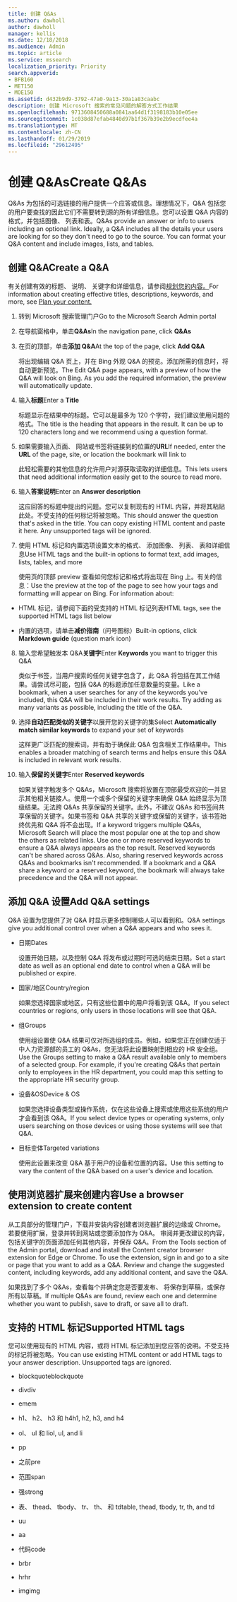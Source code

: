 ```yaml
---
title: 创建 Q&As
ms.author: dawholl
author: dawholl
manager: kellis
ms.date: 12/18/2018
ms.audience: Admin
ms.topic: article
ms.service: mssearch
localization_priority: Priority
search.appverid:
- BFB160
- MET150
- MOE150
ms.assetid: d432b9d9-3792-47a0-9a13-30a1a83caabc
description: 创建 Microsoft 搜索的常见问题的解答方式工作结果
ms.openlocfilehash: 9713608450688a0841aa64d1f3198183b10e05ee
ms.sourcegitcommit: 1c038d87efab4840d97b1f367b39e2b9ecdfee4a
ms.translationtype: MT
ms.contentlocale: zh-CN
ms.lasthandoff: 01/29/2019
ms.locfileid: "29612495"
---
```

# <a name="create-qas"></a><span data-ttu-id="b8189-103">创建 Q&As</span><span class="sxs-lookup"><span data-stu-id="b8189-103">Create Q&As</span></span>

<span data-ttu-id="b8189-p101">Q&As 为包括的可选链接的用户提供一个应答或信息。理想情况下，Q&A 包括您的用户要查找的因此它们不需要转到源的所有详细信息。您可以设置 Q&A 内容的格式，并包括图像、 列表和表。</span><span class="sxs-lookup"><span data-stu-id="b8189-p101">Q&As provide an answer or info to users including an optional link. Ideally, a Q&A includes all the details your users are looking for so they don't need to go to the source. You can format your Q&A content and include images, lists, and tables.</span></span>
  
## <a name="create-a-qa"></a><span data-ttu-id="b8189-107">创建 Q&A</span><span class="sxs-lookup"><span data-stu-id="b8189-107">Create a Q&A</span></span>

<span data-ttu-id="b8189-108">有关创建有效的标题、 说明、 关键字和详细信息，请参阅[规划您的内容。](plan-your-content.md)</span><span class="sxs-lookup"><span data-stu-id="b8189-108">For information about creating effective titles, descriptions, keywords, and more, see [Plan your content.](plan-your-content.md)</span></span>
  
1. <span data-ttu-id="b8189-109">转到 Microsoft 搜索管理门户</span><span class="sxs-lookup"><span data-stu-id="b8189-109">Go to the Microsoft Search Admin portal</span></span>
    
2. <span data-ttu-id="b8189-110">在导航窗格中，单击**Q&As**</span><span class="sxs-lookup"><span data-stu-id="b8189-110">In the navigation pane, click **Q&As**</span></span>
    
3. <span data-ttu-id="b8189-111">在页的顶部，单击**添加 Q&A**</span><span class="sxs-lookup"><span data-stu-id="b8189-111">At the top of the page, click **Add Q&A**</span></span>
    
    <span data-ttu-id="b8189-p102">将出现编辑 Q&A 页上，并在 Bing 外观 Q&A 的预览。添加所需的信息时，将自动更新预览。</span><span class="sxs-lookup"><span data-stu-id="b8189-p102">The Edit Q&A page appears, with a preview of how the Q&A will look on Bing. As you add the required information, the preview will automatically update.</span></span>
    
4. <span data-ttu-id="b8189-114">输入**标题**</span><span class="sxs-lookup"><span data-stu-id="b8189-114">Enter a **Title**</span></span>
    
    <span data-ttu-id="b8189-p103">标题显示在结果中的标题。它可以是最多为 120 个字符，我们建议使用问题的格式。</span><span class="sxs-lookup"><span data-stu-id="b8189-p103">The title is the heading that appears in the result. It can be up to 120 characters long and we recommend using a question format.</span></span>
    
5. <span data-ttu-id="b8189-117">如果需要输入页面、 网站或书签将链接到的位置的**URL**</span><span class="sxs-lookup"><span data-stu-id="b8189-117">If needed, enter the **URL** of the page, site, or location the bookmark will link to</span></span> 
    
    <span data-ttu-id="b8189-118">此轻松需要的其他信息的允许用户对源获取读取的详细信息。</span><span class="sxs-lookup"><span data-stu-id="b8189-118">This lets users that need additional information easily get to the source to read more.</span></span>
    
6. <span data-ttu-id="b8189-119">输入**答案说明**</span><span class="sxs-lookup"><span data-stu-id="b8189-119">Enter an **Answer description**</span></span>
    
    <span data-ttu-id="b8189-p104">这应回答的标题中提出的问题。您可以复制现有的 HTML 内容，并将其粘贴此处。不受支持的任何标记将被忽略。</span><span class="sxs-lookup"><span data-stu-id="b8189-p104">This should answer the question that's asked in the title. You can copy existing HTML content and paste it here. Any unsupported tags will be ignored.</span></span>
    
7. <span data-ttu-id="b8189-123">使用 HTML 标记和内置选项设置文本的格式、 添加图像、 列表、 表和详细信息</span><span class="sxs-lookup"><span data-stu-id="b8189-123">Use HTML tags and the built-in options to format text, add images, lists, tables, and more</span></span>
    
    <span data-ttu-id="b8189-p105">使用页的顶部 preview 查看如何您标记和格式将出现在 Bing 上。有关的信息：</span><span class="sxs-lookup"><span data-stu-id="b8189-p105">Use the preview at the top of the page to see how your tags and formatting will appear on Bing. For information about:</span></span>
    
  - <span data-ttu-id="b8189-126">HTML 标记，请参阅下面的受支持的 HTML 标记列表</span><span class="sxs-lookup"><span data-stu-id="b8189-126">HTML tags, see the supported HTML tags list below</span></span>
    
  - <span data-ttu-id="b8189-127">内置的选项，请单击**减价指南**（问号图标）</span><span class="sxs-lookup"><span data-stu-id="b8189-127">Built-in options, click **Markdown guide** (question mark icon)</span></span> 
    
8. <span data-ttu-id="b8189-128">输入您希望触发本 Q&A**关键字**</span><span class="sxs-lookup"><span data-stu-id="b8189-128">Enter **Keywords** you want to trigger this Q&A</span></span> 
    
    <span data-ttu-id="b8189-p106">类似于书签，当用户搜索的任何关键字包含了，此 Q&A 将包括在其工作结果。请尝试尽可能，包括 Q&A 的标题添加任意数量的变量。</span><span class="sxs-lookup"><span data-stu-id="b8189-p106">Like a bookmark, when a user searches for any of the keywords you've included, this Q&A will be included in their work results. Try adding as many variants as possible, including the title of the Q&A.</span></span>
    
9. <span data-ttu-id="b8189-131">选择**自动匹配类似的关键字**以展开您的关键字的集</span><span class="sxs-lookup"><span data-stu-id="b8189-131">Select **Automatically match similar keywords** to expand your set of keywords</span></span> 
    
    <span data-ttu-id="b8189-132">这样更广泛匹配的搜索词，并有助于确保此 Q&A 包含相关工作结果中。</span><span class="sxs-lookup"><span data-stu-id="b8189-132">This enables a broader matching of search terms and helps ensure this Q&A is included in relevant work results.</span></span>
    
10. <span data-ttu-id="b8189-133">输入**保留的关键字**</span><span class="sxs-lookup"><span data-stu-id="b8189-133">Enter **Reserved keywords**</span></span>
    
    <span data-ttu-id="b8189-p107">如果关键字触发多个 Q&As，Microsoft 搜索将放置在顶部最受欢迎的一并显示其他相关链接人。使用一个或多个保留的关键字来确保 Q&A 始终显示为顶级结果。无法跨 Q&As 共享保留的关键字。此外，不建议 Q&As 和书签间共享保留的关键字。如果书签和 Q&A 共享的关键字或保留的关键字，该书签始终优先和 Q&A 将不会出现。</span><span class="sxs-lookup"><span data-stu-id="b8189-p107">If a keyword triggers multiple Q&As, Microsoft Search will place the most popular one at the top and show the others as related links. Use one or more reserved keywords to ensure a Q&A always appears as the top result. Reserved keywords can't be shared across Q&As. Also, sharing reserved keywords across Q&As and bookmarks isn't recommended. If a bookmark and a Q&A share a keyword or a reserved keyword, the bookmark will always take precedence and the Q&A will not appear.</span></span>
    
## <a name="add-qa-settings"></a><span data-ttu-id="b8189-139">添加 Q&A 设置</span><span class="sxs-lookup"><span data-stu-id="b8189-139">Add Q&A settings</span></span>

<span data-ttu-id="b8189-140">Q&A 设置为您提供了对 Q&A 时显示更多控制哪些人可以看到和。</span><span class="sxs-lookup"><span data-stu-id="b8189-140">Q&A settings give you additional control over when a Q&A appears and who sees it.</span></span>
  
- <span data-ttu-id="b8189-141">日期</span><span class="sxs-lookup"><span data-stu-id="b8189-141">Dates</span></span>
    
    <span data-ttu-id="b8189-142">设置开始日期，以及控制 Q&A 将发布或过期时可选的结束日期。</span><span class="sxs-lookup"><span data-stu-id="b8189-142">Set a start date as well as an optional end date to control when a Q&A will be published or expire.</span></span>
    
- <span data-ttu-id="b8189-143">国家/地区</span><span class="sxs-lookup"><span data-stu-id="b8189-143">Country/region</span></span>
    
    <span data-ttu-id="b8189-144">如果您选择国家或地区，只有这些位置中的用户将看到该 Q&A。</span><span class="sxs-lookup"><span data-stu-id="b8189-144">If you select countries or regions, only users in those locations will see that Q&A.</span></span>
    
- <span data-ttu-id="b8189-145">组</span><span class="sxs-lookup"><span data-stu-id="b8189-145">Groups</span></span>
    
    <span data-ttu-id="b8189-p108">使用组设置使 Q&A 结果可仅对所选组的成员。例如，如果您正在创建仅适于中人力资源部的员工的 Q&As，您无法将此设置映射到相应的 HR 安全组。</span><span class="sxs-lookup"><span data-stu-id="b8189-p108">Use the Groups setting to make a Q&A result available only to members of a selected group. For example, if you're creating Q&As that pertain only to employees in the HR department, you could map this setting to the appropriate HR security group.</span></span>
    
- <span data-ttu-id="b8189-148">设备&amp;OS</span><span class="sxs-lookup"><span data-stu-id="b8189-148">Device &amp; OS</span></span>
    
    <span data-ttu-id="b8189-149">如果您选择设备类型或操作系统，仅在这些设备上搜索或使用这些系统的用户才会看到该 Q&A。</span><span class="sxs-lookup"><span data-stu-id="b8189-149">If you select device types or operating systems, only users searching on those devices or using those systems will see that Q&A.</span></span>
    
- <span data-ttu-id="b8189-150">目标变体</span><span class="sxs-lookup"><span data-stu-id="b8189-150">Targeted variations</span></span>
    
    <span data-ttu-id="b8189-151">使用此设置来改变 Q&A 基于用户的设备和位置的内容。</span><span class="sxs-lookup"><span data-stu-id="b8189-151">Use this setting to vary the content of the Q&A based on a user's device and location.</span></span>
    
## <a name="use-a-browser-extension-to-create-content"></a><span data-ttu-id="b8189-152">使用浏览器扩展来创建内容</span><span class="sxs-lookup"><span data-stu-id="b8189-152">Use a browser extension to create content</span></span>

<span data-ttu-id="b8189-p109">从工具部分的管理门户，下载并安装内容创建者浏览器扩展的边缘或 Chrome。若要使用扩展，登录并转到网站或您要添加作为 Q&A。 审阅并更改建议的内容，包括关键字的页面添加任何其他内容，并保存 Q&A。</span><span class="sxs-lookup"><span data-stu-id="b8189-p109">From the Tools section of the Admin portal, download and install the Content creator browser extension for Edge or Chrome. To use the extension, sign in and go to a site or page that you want to add as a Q&A. Review and change the suggested content, including keywords, add any additional content, and save the Q&A.</span></span>
  
<span data-ttu-id="b8189-156">如果找到了多个 Q&As，查看每个并确定您是否要发布、 将保存到草稿，或保存所有以草稿。</span><span class="sxs-lookup"><span data-stu-id="b8189-156">If multiple Q&As are found, review each one and determine whether you want to publish, save to draft, or save all to draft.</span></span>
  
## <a name="supported-html-tags"></a><span data-ttu-id="b8189-157">支持的 HTML 标记</span><span class="sxs-lookup"><span data-stu-id="b8189-157">Supported HTML tags</span></span>

<span data-ttu-id="b8189-p110">您可以使用现有的 HTML 内容，或将 HTML 标记添加到您应答的说明。不受支持的标记将被忽略。</span><span class="sxs-lookup"><span data-stu-id="b8189-p110">You can use existing HTML content or add HTML tags to your answer description. Unsupported tags are ignored.</span></span>
  
- <span data-ttu-id="b8189-160">blockquote</span><span class="sxs-lookup"><span data-stu-id="b8189-160">blockquote</span></span>
    
- <span data-ttu-id="b8189-161">div</span><span class="sxs-lookup"><span data-stu-id="b8189-161">div</span></span>
    
- <span data-ttu-id="b8189-162">em</span><span class="sxs-lookup"><span data-stu-id="b8189-162">em</span></span>
    
- <span data-ttu-id="b8189-163">h1、 h2、 h3 和 h4</span><span class="sxs-lookup"><span data-stu-id="b8189-163">h1, h2, h3, and h4</span></span>
    
- <span data-ttu-id="b8189-164">ol、 ul 和 li</span><span class="sxs-lookup"><span data-stu-id="b8189-164">ol, ul, and li</span></span>
    
- <span data-ttu-id="b8189-165">p</span><span class="sxs-lookup"><span data-stu-id="b8189-165">p</span></span>
    
- <span data-ttu-id="b8189-166">之前</span><span class="sxs-lookup"><span data-stu-id="b8189-166">pre</span></span>
    
- <span data-ttu-id="b8189-167">范围</span><span class="sxs-lookup"><span data-stu-id="b8189-167">span</span></span>
    
- <span data-ttu-id="b8189-168">强</span><span class="sxs-lookup"><span data-stu-id="b8189-168">strong</span></span>
    
- <span data-ttu-id="b8189-169">表、 thead、 tbody、 tr、 th、 和 td</span><span class="sxs-lookup"><span data-stu-id="b8189-169">table, thead, tbody, tr, th, and td</span></span>
    
- <span data-ttu-id="b8189-170">u</span><span class="sxs-lookup"><span data-stu-id="b8189-170">u</span></span>
    
- <span data-ttu-id="b8189-171">a</span><span class="sxs-lookup"><span data-stu-id="b8189-171">a</span></span>
    
- <span data-ttu-id="b8189-172">代码</span><span class="sxs-lookup"><span data-stu-id="b8189-172">code</span></span>
    
- <span data-ttu-id="b8189-173">br</span><span class="sxs-lookup"><span data-stu-id="b8189-173">br</span></span>
    
- <span data-ttu-id="b8189-174">hr</span><span class="sxs-lookup"><span data-stu-id="b8189-174">hr</span></span>
    
- <span data-ttu-id="b8189-175">img</span><span class="sxs-lookup"><span data-stu-id="b8189-175">img</span></span>

  

